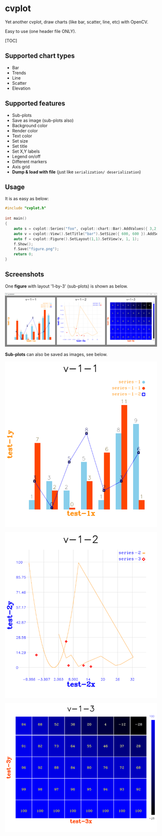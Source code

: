# cvplot
Yet another cvplot, draw charts (like bar, scatter, line, etc) with OpenCV.

Easy to use (one header file ONLY).


[TOC]

## Supported chart types ##

- Bar
- Trends
- Line
- Scatter
- Elevation


## Supported features ##

- Sub-plots
- Save as image (sub-plots also)
- Background color
- Render color
- Text color
- Set size
- Set title
- Set X,Y labels
- Legend on/off
- Different markers
- Axis grid
- **Dump & load with file**  (just like `serialization/ deserialization`)


## Usage ##

It is as easy as below:

```cpp
#include "cvplot.h"

int main()
{
	auto s = cvplot::Series("foo", cvplot::chart::Bar).AddValues({ 3,2,5,9,0 });
	auto v = cvplot::View().SetTitle("bar").SetSize({ 600, 600 }).AddSeries(s);
	auto f = cvplot::Figure().SetLayout(1,1).SetView(v, 1, 1);
	f.Show();
	f.Save("figure.png");
    return 0;
}
```


## Screenshots ##

One **figure** with layout '1-by-3' (sub-plots) is shown as below.

![screenshot](imgs/figure.png)


**Sub-plots** can also be saved as images, see below.

![fig-1-1](imgs/figure[01-01].png)


![fig-1-2](imgs/figure[01-02].png)


![fig-1-3](imgs/figure[01-03].png)
